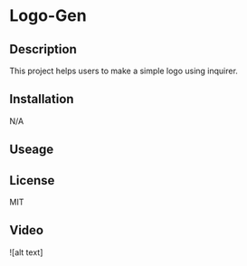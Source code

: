 # Logo-Gen

## Description
This project helps users to make a simple logo using inquirer.

## Installation
N/A

## Useage


## License
MIT

## Video
![alt text]